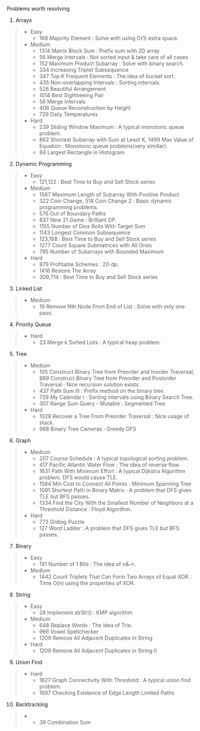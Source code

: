 Problems worth resolving 

1. Arrays
>* Easy
>    * 169 Majority Element : Solve with using O(1) extra space.
>* Medium
>    * 1314 Matrix Block Sum : Prefix sum with 2D array
>    * 56 Merge Intervals : Not sorted input & take care of all cases
>    * 152 Maximum Product Subarray : Solve with binary search. 
>    * 334 Increasing Triplet Subsequence
>    * 347 Top K Frequent Elements : The idea of bucket sort.
>    * 435 Non-overlapping Intervals : Sorting intervals. 
>    * 526 Beautiful Arrangement
>    * 1014 Best Sightseeing Pair
>    * 56 Merge Intervals
>    * 406 Queue Reconstruction by Height
>    * 739 Daily Temperatures
>* Hard
>    * 239 Sliding Window Maximum : A typical monotonic queue problem. 
>    * 862 Shortest Subarray with Sum at Least K, 1499 Max Value of Equation : Monotonic queue problems(very simillar).
>    * 84 Largest Rectangle in Histogram
2. Dynamic Programming
>* Easy
>    * 121,122 : Best Time to Buy and Sell Stock series
>* Medium
>    * 1567 Maximum Length of Subarray With Positive Product
>    * 322 Coin Change, 518 Coin Change 2 : Basic dynamic programming problems. 
>    * 576 Out of Boundary Paths
>    * 837 New 21 Game : Brilliant DP. 
>    * 1155 Number of Dice Rolls With Target Sum
>    * 1143 Longest Common Subsequence
>    * 123,188 : Best Time to Buy and Sell Stock series
>    * 1277 Count Square Submatrices with All Ones
>    * 795 Number of Subarrays with Bounded Maximum
>* Hard
>    * 879 Profitable Schemes : 2D dp.
>    * 1416 Restore The Array
>    * 309,714 : Best Time to Buy and Sell Stock series
3. Linked List
>* Medium
>    * 19 Remove Nth Node From End of List : Solve with only one pass.
4. Priority Queue
>* Hard
>    * 23 Merge k Sorted Lists : A typical heap problem. 
5. Tree
>* Medium
>    * 105 Construct Binary Tree from Preorder and Inorder Traversal, 889 Construct Binary Tree from Preorder and Postorder Traversal : Nice recursion solution exists. 
>    * 437 Path Sum III : Prefix method on the binary tree. 
>    * 729 My Calendar I : Sorting intervals using Binary Search Tree.
>    * 307 Range Sum Query - Mutable : Segmented Tree
>* Hard
>    * 1028 Recover a Tree From Preorder Traversal : Nice usage of stack. 
>    * 968 Binary Tree Cameras : Greedy DFS
6. Graph
>* Medium
>    * 207 Course Schedule : A typical topological sorting problem. 
>    * 417 Pacific Atlantic Water Flow : The idea of reverse flow.
>    * 1631 Path With Minimum Effort : A typical Dijkstra Algorithm problem. DFS would cause TLE. 
>    * 1584 Min Cost to Connect All Points : Minimum Spanning Tree
>    * 1091 Shortest Path in Binary Matrix : A problem that DFS gives TLE but BFS passes.
>    * 1334 Find the City With the Smallest Number of Neighbors at a Threshold Distance : Floyd Algorithm. 
>* Hard
>    * 773 Sliding Puzzle
>    * 127 Word Ladder : A problem that DFS gives TLE but BFS passes.
7. Binary
>* Easy
>    * 191 Number of 1 Bits : The idea of n&-n.   
>* Medium
>    * 1442 Count Triplets That Can Form Two Arrays of Equal XOR : Time O(n) using the properties of XOR. 
8. String
>* Easy
>    * 28 Implement strStr() : KMP algorithm
>* Medium
>    * 648 Replace Words : The idea of Trie. 
>    * 966 Vowel Spellchecker
>    * 1209 Remove All Adjacent Duplicates in String 
>* Hard
>    * 1209 Remove All Adjacent Duplicates in String II
9. Union Find
>* Hard
>    * 1627 Graph Connectivity With Threshold : A typical union find problem. 
>    * 1697 Checking Existence of Edge Length Limited Paths
10. Backtracking
>*   * 39 Combination Sum